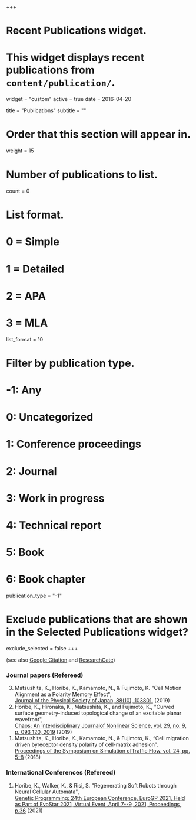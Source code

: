 +++
# Recent Publications widget.
# This widget displays recent publications from `content/publication/`.
widget = "custom"
active = true
date = 2016-04-20

title = "Publications"
subtitle = ""

# Order that this section will appear in.
weight = 15

# Number of publications to list.
count = 0

# List format.
#   0 = Simple
#   1 = Detailed
#   2 = APA
#   3 = MLA
list_format = 10

# Filter by publication type.
# -1: Any
#  0: Uncategorized
#  1: Conference proceedings
#  2: Journal
#  3: Work in progress
#  4: Technical report
#  5: Book
#  6: Book chapter
publication_type = "-1"

# Exclude publications that are shown in the Selected Publications widget?
exclude_selected = false
+++

(see also [Google Citation](https://scholar.google.co.jp/citations?user=0G8tetsAAAAJ&hl=en) and [ResearchGate](https://www.researchgate.net/profile/Kazuya_Horibe))
### Journal papers (Refereed)
<ol reversed>
  <li>Matsushita, K., Horibe, K., Kamamoto, N., & Fujimoto, K. "Cell Motion Alignment as a Polarity Memory Effect", <br><a href="https://journals.jps.jp/doi/abs/10.7566/JPSJ.88.103801">Journal of the Physical Society of Japan, 88(10), 103801.</a> (2019)
  </li>

  <li>Horibe, K., Hironaka, K., Matsushita, K., and Fujimoto, K., "Curved surface geometry-induced topological change of an excitable planar wavefront", <br><a href="https://aip.scitation.org/doi/10.1063/1.5108838?ai=1gvoi&mi=3ricys&af=R&feed=most-recent">Chaos: An Interdisciplinary Journalof Nonlinear Science, vol. 29, no. 9, p. 093 120, 2019</a> (2019)</li>

  <li>Matsushita, K., Horibe, K., Kamamoto, N., & Fujimoto, K., “Cell migration driven byreceptor density polarity of cell-matrix adhesion”,  <br><a href="http://traffic.phys.cs.is.nagoya-u.ac.jp/~mstf/pdf/mstf2018-02.pdf">Proceedings of the Symposium on Simulation ofTraffic Flow, vol. 24, pp. 5–8</a> (2018)</li>
</ol>

### International Conferences (Refereed)
<ol reversed>
  <li>Horibe, K., Walker, K., & Risi, S. "Regenerating Soft Robots through Neural Cellular Automata", <br><a href="https://arxiv.org/abs/2102.02579">Genetic Programming: 24th European Conference, EuroGP 2021, Held as Part of EvoStar 2021, Virtual Event, April 7--9, 2021, Proceedings, p.36</a> (2021)
  </li>

</ol>
